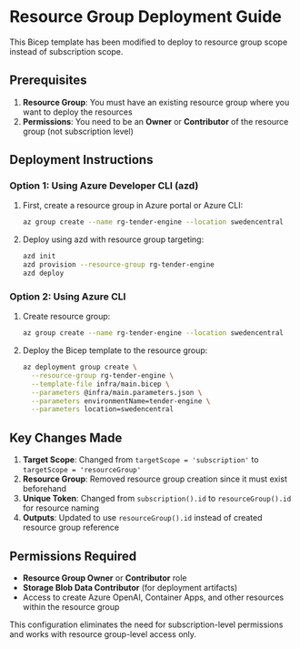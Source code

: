 # Resource Group Deployment Guide

This Bicep template has been modified to deploy to resource group scope instead of subscription scope.

## Prerequisites

1. **Resource Group**: You must have an existing resource group where you want to deploy the resources
2. **Permissions**: You need to be an **Owner** or **Contributor** of the resource group (not subscription level)

## Deployment Instructions

### Option 1: Using Azure Developer CLI (azd)

1. First, create a resource group in Azure portal or Azure CLI:
   ```bash
   az group create --name rg-tender-engine --location swedencentral
   ```

2. Deploy using azd with resource group targeting:
   ```bash
   azd init
   azd provision --resource-group rg-tender-engine
   azd deploy
   ```

### Option 2: Using Azure CLI

1. Create resource group:
   ```bash
   az group create --name rg-tender-engine --location swedencentral
   ```

2. Deploy the Bicep template to the resource group:
   ```bash
   az deployment group create \
     --resource-group rg-tender-engine \
     --template-file infra/main.bicep \
     --parameters @infra/main.parameters.json \
     --parameters environmentName=tender-engine \
     --parameters location=swedencentral
   ```

## Key Changes Made

1. **Target Scope**: Changed from `targetScope = 'subscription'` to `targetScope = 'resourceGroup'`
2. **Resource Group**: Removed resource group creation since it must exist beforehand
3. **Unique Token**: Changed from `subscription().id` to `resourceGroup().id` for resource naming
4. **Outputs**: Updated to use `resourceGroup().id` instead of created resource group reference

## Permissions Required

- **Resource Group Owner** or **Contributor** role
- **Storage Blob Data Contributor** (for deployment artifacts)
- Access to create Azure OpenAI, Container Apps, and other resources within the resource group

This configuration eliminates the need for subscription-level permissions and works with resource group-level access only.
